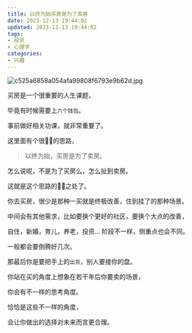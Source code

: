 ```yaml
---
title: 以终为始买房是为了卖房
date: 2023-12-13 19:44:02
updated: 2023-12-13 19:44:02
tags:
- 投资
- 心理学
categories:
- 兴趣
---
```


![c525a6858a054afa99808f6793e9b62d.jpg](https://s2.loli.net/2023/12/13/46SvklzTFORyCha.jpg)

买房是一个很重要的人生课题，

毕竟有时候需要上`六个钱包`。

事前做好相关功课，就非常重要了。

这里面有个很🐂🍺的思路，

> 以终为始，买房是为了卖房。

怎么说呢，不是为了买房么，怎么扯到卖房。

这就是这个思路的🐂🍺之处了。

你去买房，很少是那种一买就是终极改善，住到挂了的那种场景。

中间会有其他需求，比如要换个更好的社区，要换个大点的改善，

自住，新婚，育儿，养老，投资... 阶段不一样，侧重点也会不同。

一般都会要倒腾好几次。

那最后你是要把手上的`出货`，别人要接你的盘。

你站在买的角度上想象在若干年后你要卖的场景，

你会有不一样的思考角度。

恰恰是这些不一样的角度，

会让你做出的选择对未来而言更合理。
